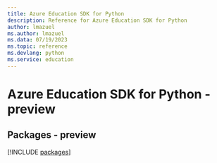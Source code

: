 ```yaml
---
title: Azure Education SDK for Python
description: Reference for Azure Education SDK for Python
author: lmazuel
ms.author: lmazuel
ms.data: 07/19/2023
ms.topic: reference
ms.devlang: python
ms.service: education
---
```

# Azure Education SDK for Python - preview
## Packages - preview
[!INCLUDE [packages](education-index.md)]